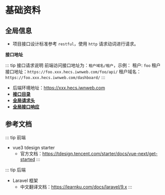 # 基础资料

## 全局信息

- 项目接口设计标准参考 `restful`，使用 `http` 请求动词进行请求。

**接口地址**

::: tip 接口请求说明
前端访问接口地址为：`租户域名/租户`，示例：
租户: `foo`
租户接口地址：`https://foo.xxx.hecs.iwnweb.com/foo/api/`
租户域名：`https://foo.xxx.hecs.iwnweb.com/dashboard/`
:::

- 后端环境地址：<https://xxx.hecs.iwnweb.com>
- [**接口目录**](../api/)
- [**全局请求头**](../api/header.md)
- [**全局接口响应**](../api/response.md)


## 参考文档

::: tip 前端
- vue3 tdesign starter
    - 官方文档：<https://tdesign.tencent.com/starter/docs/vue-next/get-started>
:::

::: tip 后端
- Laravel 框架
    - 中文翻译文档：<https://learnku.com/docs/laravel/9.x>
:::

